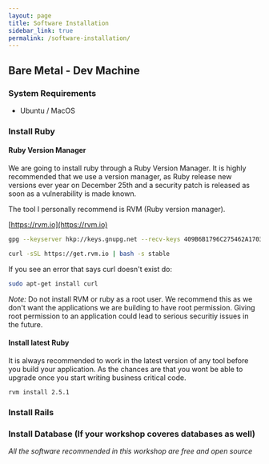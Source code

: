 ```yaml
---
layout: page
title: Software Installation
sidebar_link: true
permalink: /software-installation/
---
```




## Bare Metal - Dev Machine

### System Requirements

* Ubuntu / MacOS


### Install Ruby

#### Ruby Version Manager
We are going to install ruby through a Ruby Version Manager. It is highly recommended
that we use a version manager, as Ruby release new versions ever year on December 25th
and a security patch is released as soon as a vulnerability is made known.

The tool I personally recommend is RVM (Ruby version manager).

[https://rvm.io](https://rvm.io)

```sh
gpg --keyserver hkp://keys.gnupg.net --recv-keys 409B6B1796C275462A1703113804BB82D39DC0E3 7D2BAF1CF37B13E2069D6956105BD0E739499BDB

curl -sSL https://get.rvm.io | bash -s stable
```

If you see an error that says curl doesn't exist do:

```sh
sudo apt-get install curl
```

*Note:* Do not install RVM or ruby as a root user. We recommend this as we don't want
the applications we are building to have root permission. Giving root permission to an application could lead to serious securitiy issues in the future.

#### Install latest Ruby

It is always recommended to work in the latest version of any tool before you build your
application. As the chances are that you wont be able to upgrade once you start
writing business critical code.

```
rvm install 2.5.1
```

### Install Rails



### Install Database (If your workshop coveres databases as well)



*All the software recommended in this workshop are free and open source*
